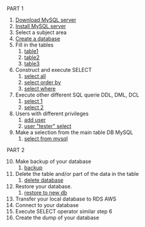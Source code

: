 PART 1
1. [Download MySQL server](images/image-1.png)
2. [Install MySQL server](images/image-2.png)
3. Select a subject area
4. [Create a database](images/image-3.png)
5. Fill in the tables
   1. [table1](images/image-4.png)
   2. [table2](images/image-5.png)
   3. [table3](images/image-6.png)
6. Construct and execute SELECT
   1. [select all](images/image-7.png)
   2. [select order by](images/image-8.png)
   3. [select where](images/image-9.png)
7. Execute other different SQL querie DDL, DML, DCL
   1. [select 1](images/image-10.png)
   2. [select 2](images/image-11.png)
8. Users with different privileges
   1. [add user](images/image-12.png)
   2. [user "tester" select](images/image-13.png)
9. Make a selection from the main table DB MySQL
   1. [select from mysql](images/image-14.png)


PART 2

10. Make backup of your database
    1. [backup](images/image-15.png)
11. Delete the table and/or part of the data in the table
    1. [delete database](images/image-17.png)
12. Restore your database. 
    1. [restore to new db](images/image-16.png)
13. Transfer your local database to RDS AWS 
14. Connect to your database 
15. Execute SELECT operator similar step 6 
16. Create the dump of your database 

